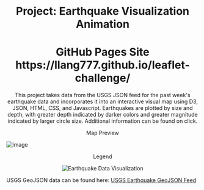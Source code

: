 <h1 align="center">Project: Earthquake Visualization Animation</h1>
<h1 align="center">GitHub Pages Site https://llang777.github.io/leaflet-challenge/ </h1>

<p align="center">
  This project takes data from the USGS JSON feed for the past week's earthquake data and incorporates it into an interactive visual map using D3, JSON, HTML, CSS, and Javascript. Earthquakes are plotted by size and depth, with greater depth indicated by darker colors and greater magnitude indicated by larger circle size. Additional information can be found on click.
</p>

<p align="center">
  Map Preview
</p>

![image](https://github.com/llang777/leaflet-challenge/assets/146140759/5fabc466-8ae6-4c63-9408-489d558d7dd2)

<p align="center">
  Legend
</p>

<p align="center">
  <img src="https://github.com/llang777/leaflet-challenge/assets/146140759/0ee0c8db-c71a-4e1c-bf96-c75fab26fab4" alt="Earthquake Data Visualization" title="Earthquake Data Visualization">
</p>

USGS GeoJSON data can be found here: [USGS Earthquake GeoJSON Feed](https://earthquake.usgs.gov/earthquakes/feed/v1.0/geojson.php)
